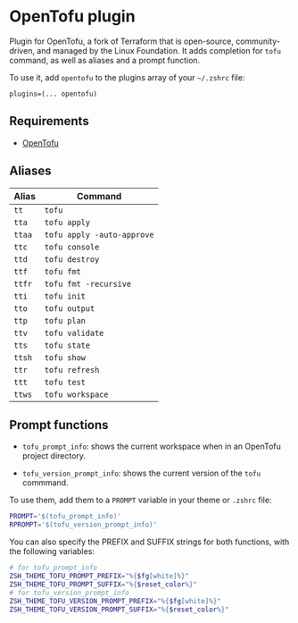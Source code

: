 # OpenTofu plugin

Plugin for OpenTofu, a fork of Terraform that is open-source, community-driven, and managed by the Linux Foundation. It adds
completion for `tofu` command, as well as aliases and a prompt function.

To use it, add `opentofu` to the plugins array of your `~/.zshrc` file:

```shell
plugins=(... opentofu)
```

## Requirements

- [OpenTofu](https://opentofu.org/)

## Aliases

| Alias  | Command                    |
|--------|----------------------------|
| `tt`   | `tofu`                     |
| `tta`  | `tofu apply`               |
| `ttaa` | `tofu apply -auto-approve` |
| `ttc`  | `tofu console`             |
| `ttd`  | `tofu destroy`             |
| `ttf`  | `tofu fmt`                 |
| `ttfr` | `tofu fmt -recursive`      |
| `tti`  | `tofu init`                |
| `tto`  | `tofu output`              |
| `ttp`  | `tofu plan`                |
| `ttv`  | `tofu validate`            |
| `tts`  | `tofu state`               |
| `ttsh` | `tofu show`                |
| `ttr`  | `tofu refresh`             |
| `ttt`  | `tofu test`                |
| `ttws` | `tofu workspace`           |


## Prompt functions

- `tofu_prompt_info`: shows the current workspace when in an OpenTofu project directory.

- `tofu_version_prompt_info`: shows the current version of the `tofu` commmand.

To use them, add them to a `PROMPT` variable in your theme or `.zshrc` file:

```sh
PROMPT='$(tofu_prompt_info)'
RPROMPT='$(tofu_version_prompt_info)'
```

You can also specify the PREFIX and SUFFIX strings for both functions, with the following variables:

```sh
# for tofu_prompt_info
ZSH_THEME_TOFU_PROMPT_PREFIX="%{$fg[white]%}"
ZSH_THEME_TOFU_PROMPT_SUFFIX="%{$reset_color%}"
# for tofu_version_prompt_info
ZSH_THEME_TOFU_VERSION_PROMPT_PREFIX="%{$fg[white]%}"
ZSH_THEME_TOFU_VERSION_PROMPT_SUFFIX="%{$reset_color%}"
```
